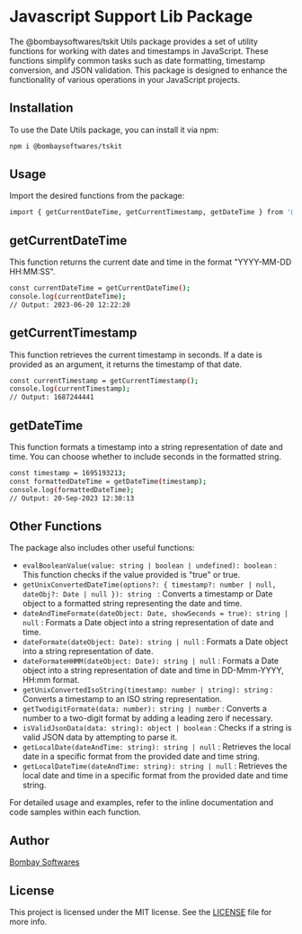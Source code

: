 # Javascript Support Lib Package

The @bombaysoftwares/tskit Utils package provides a set of utility functions for working with dates and timestamps in JavaScript. These functions simplify common tasks such as date formatting, timestamp conversion, and JSON validation. This package is designed to enhance the functionality of various operations in your JavaScript projects.

## Installation

To use the Date Utils package, you can install it via npm:

```bash
npm i @bombaysoftwares/tskit
```

## Usage

Import the desired functions from the package:

```bash
import { getCurrentDateTime, getCurrentTimestamp, getDateTime } from '@bombaysoftwares/tskit';
```

## getCurrentDateTime

This function returns the current date and time in the format "YYYY-MM-DD HH:MM:SS".

```bash
const currentDateTime = getCurrentDateTime();
console.log(currentDateTime);
// Output: 2023-06-20 12:22:20
```

## getCurrentTimestamp

This function retrieves the current timestamp in seconds. If a date is provided as an argument, it returns the timestamp of that date.

```bash
const currentTimestamp = getCurrentTimestamp();
console.log(currentTimestamp);
// Output: 1687244441
```

## getDateTime

This function formats a timestamp into a string representation of date and time. You can choose whether to include seconds in the formatted string.

```bash
const timestamp = 1695193213;
const formattedDateTime = getDateTime(timestamp);
console.log(formattedDateTime);
// Output: 20-Sep-2023 12:30:13
```
## Other Functions

The package also includes other useful functions:

- `evalBooleanValue(value: string | boolean | undefined): boolean` : This function checks if the value provided is "true" or true.
- `getUnixConvertedDateTime(options?: { timestamp?: number | null, dateObj?: Date | null }): string ` : Converts a timestamp or Date object to a formatted string representing the date and time.
- `dateAndTimeFormate(dateObject: Date, showSeconds = true): string | null` : Formats a Date object into a string representation of date and time.
- `dateFormate(dateObject: Date): string | null` : Formats a Date object into a string representation of date.
- `dateFormateHHMM(dateObject: Date): string | null` : Formats a Date object into a string representation of date and time in DD-Mmm-YYYY, HH:mm format.
- `getUnixConvertedIsoString(timestamp: number | string): string` :  Converts a timestamp to an ISO string representation.
- `getTwodigitFormate(data: number): string | number` : Converts a number to a two-digit format by adding a leading zero if necessary.
- `isValidJsonData(data: string): object | boolean` : Checks if a string is valid JSON data by attempting to parse it.
- `getLocalDate(dateAndTime: string): string | null` : Retrieves the local date in a specific format from the provided date and time string.
- `getLocalDateTime(dateAndTime: string): string | null` : Retrieves the local date and time in a specific format from the provided date and time string.


For detailed usage and examples, refer to the inline documentation and code samples within each function.

## Author

[Bombay Softwares](https://www.bombaysoftwares.com/)

## License

This project is licensed under the MIT license. See the [LICENSE](LICENSE) file for more info.